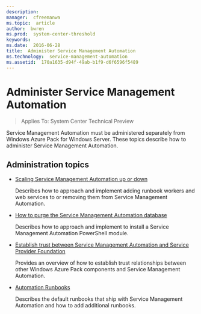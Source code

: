 ```yaml
---
description:  
manager:  cfreemanwa
ms.topic:  article
author:  bwren
ms.prod:  system-center-threshold
keywords:  
ms.date:  2016-06-28
title:  Administer Service Management Automation
ms.technology:  service-management-automation
ms.assetid:  170a1635-d94f-49ab-b1f9-d6f6596f5489
---
```


# Administer Service Management Automation

>Applies To: System Center Technical Preview

Service Management Automation must be administered separately from Windows Azure Pack for Windows Server. These topics describe how to administer Service Management Automation.

## Administration topics

-   [Scaling Service Management Automation up or down](Scaling-Service-Management-Automation-up-or-down.md)

    Describes how to approach and implement adding runbook workers and web services to or removing them from Service Management Automation.

-   [How to purge the Service Management Automation database](How-to-purge-the-Service-Management-Automation-database.md)

    Describes how to approach and implement to install a Service Management Automation PowerShell module.

-   [Establish trust between Service Management Automation and Service Provider Foundation](Establish-trust-between-Service-Management-Automation-and-Service-Provider-Foundation.md)

    Provides an overview of how to establish trust relationships between other Windows Azure Pack components and Service Management Automation.

-   [Automation Runbooks](Automation-Runbooks.md)

    Describes the default runbooks that ship with Service Management Automation and how to add additional runbooks.



